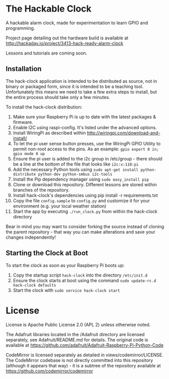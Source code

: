 The Hackable Clock
==================

A hackable alarm clock, made for experimentation to learn GPIO and programming.

Project page detailing out the hardware build is available at http://hackaday.io/project/3413-hack-ready-alarm-clock

Lessons and tutorials are coming soon.

Installation
------------

The hack-clock application is intended to be distributed as source, not in binary or packaged form, since
it is intended to be a teaching tool. Unfortunately this means we need to take a few extra steps to
install, but the entire process should take only a few minutes.

To install the hack-clock distribution:

1. Make sure your Raspberry Pi is up to date with the latest packages & firmware.
2. Enable I2C using raspi-config. It's listed under the advanced options.
3. Install WiringPi as described within http://wiringpi.com/download-and-install/
4. To let the pi user sense button presses, use the WiringPi GPIO Utility to permit non-root access to the pins. As an example: `gpio export 0 in; gpio mode 0 up`
5. Ensure the pi user is added to the i2c group in /etc/group - there should be a line at the bottom of the file that looks like `i2c:x:110:pi`
6. Add the necessary Python tools using `sudo apt-get install python-distribute python-dev python-smbus i2c-tools`
7. Install the Pip dependency manager using `sudo easy_install pip`
8. Clone or download this repository. Different lessons are stored within branches of the repository.
9. Install hack-clock's dependencies using pip install -r requirements.txt
10. Copy the file `config.sample` to `config.py` and customize it for your environment (e.g. your local weather station)
11. Start the app by executing `./run_clock.py` from within the hack-clock directory

Bear in mind you may want to consider forking the source instead of cloning the parent repository -
that way you can make alterations and save your changes independently!

Starting the Clock at Boot
--------------------------

To start the clock as soon as your Raspberry Pi boots up:

1. Copy the startup script `hack-clock` into the directory `/etc/init.d`
2. Ensure the clock starts at boot using the command `sudo update-rc.d hack-clock defaults`
3. Start the clock with `sudo service hack-clock start`


License
=======

License is Apache Public License 2.0 (APL 2) unless otherwise noted.

The Adafruit libraries located in the /Adafruit directory are licensed separately, see Adafruit/README.md for details.
The original code is available at https://github.com/adafruit/Adafruit-Raspberry-Pi-Python-Code

CodeMirror is licensed separately as detailed in views/codemirror/LICENSE. The CodeMirror codebase is
not directly committed into this repository (although it appears that way) - it is a subtree of
the repository available at https://github.com/codemirror/codemirror
